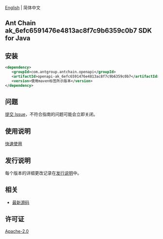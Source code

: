 [English](README.md) | 简体中文

## Ant Chain ak_6efc6591476e4813ac8f7c9b6359c0b7 SDK for Java

## 安装

```xml
<dependency>
   <groupId>com.antgroup.antchain.openapi</groupId>
   <artifactId>openapi-ak_6efc6591476e4813ac8f7c9b6359c0b7</artifactId>
   <version>使用maven标签所示版本</version>
</dependency>
```

## 问题

[提交 Issue](https://github.com/alipay/antchain-openapi-prod-sdk/issues/new)，不符合指南的问题可能会立即关闭。

## 使用说明

[快速使用](https://github.com/alipay/antchain-openapi-prod-sdk)

## 发行说明

每个版本的详细更改记录在[发行说明](./ChangeLog.txt)中。

## 相关

- [最新源码](https://github.com/alipay/antchain-openapi-prod-sdk/)

## 许可证

[Apache-2.0](http://www.apache.org/licenses/LICENSE-2.0)
